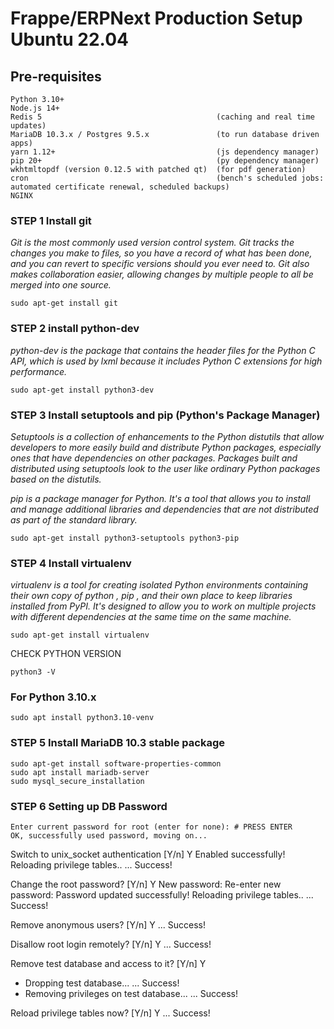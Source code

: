 # Frappe/ERPNext Production Setup Ubuntu 22.04

## Pre-requisites

    Python 3.10+
    Node.js 14+
    Redis 5                                       (caching and real time updates)
    MariaDB 10.3.x / Postgres 9.5.x               (to run database driven apps)
    yarn 1.12+                                    (js dependency manager)
    pip 20+                                       (py dependency manager)
    wkhtmltopdf (version 0.12.5 with patched qt)  (for pdf generation)
    cron                                          (bench's scheduled jobs: automated certificate renewal, scheduled backups)
    NGINX   
### STEP 1 Install git

*Git is the most commonly used version control system. Git tracks the changes you make to files, so you have a record of what has been done, and you can revert to specific versions should you ever need to. Git also makes collaboration easier, allowing changes by multiple people to all be merged into one source.*

    sudo apt-get install git
    
### STEP 2 install python-dev

*python-dev is the package that contains the header files for the Python C API, which is used by lxml because it includes Python C extensions for high performance.*
    
    sudo apt-get install python3-dev
    
### STEP 3 Install setuptools and pip (Python's Package Manager)

*Setuptools is a collection of enhancements to the Python distutils that allow developers to more easily build and distribute Python packages, especially ones that have dependencies on other packages. Packages built and distributed using setuptools look to the user like ordinary Python packages based on the distutils.*

*pip is a package manager for Python. It's a tool that allows you to install and manage additional libraries and dependencies that are not distributed as part of the standard library.*

    sudo apt-get install python3-setuptools python3-pip
 
### STEP 4 Install virtualenv

*virtualenv is a tool for creating isolated Python environments containing their own copy of python , pip , and their own place to keep libraries installed from PyPI. It's designed to allow you to work on multiple projects with different dependencies at the same time on the same machine.*

    sudo apt-get install virtualenv
    
CHECK PYTHON VERSION

    python3 -V
    
### For Python 3.10.x

    sudo apt install python3.10-venv
    
### STEP 5 Install MariaDB 10.3 stable package

    sudo apt-get install software-properties-common
    sudo apt install mariadb-server
    sudo mysql_secure_installation
 
### STEP 6 Setting up DB Password

    Enter current password for root (enter for none): # PRESS ENTER
    OK, successfully used password, moving on...
  
  
  Switch to unix_socket authentication [Y/n] Y
  Enabled successfully!
  Reloading privilege tables..
   ... Success!

  Change the root password? [Y/n] Y
  New password: 
  Re-enter new password: 
  Password updated successfully!
  Reloading privilege tables..
   ... Success!

  Remove anonymous users? [Y/n] Y
   ... Success!

   Disallow root login remotely? [Y/n] Y
   ... Success!

   Remove test database and access to it? [Y/n] Y
   - Dropping test database...
   ... Success!
   - Removing privileges on test database...
   ... Success!

   Reload privilege tables now? [Y/n] Y
   ... Success!



























